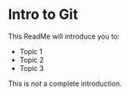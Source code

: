 # Intro to Git

This ReadMe will introduce you to:
* Topic 1
* Topic 2
* Topic 3

This is *not* a complete introduction.